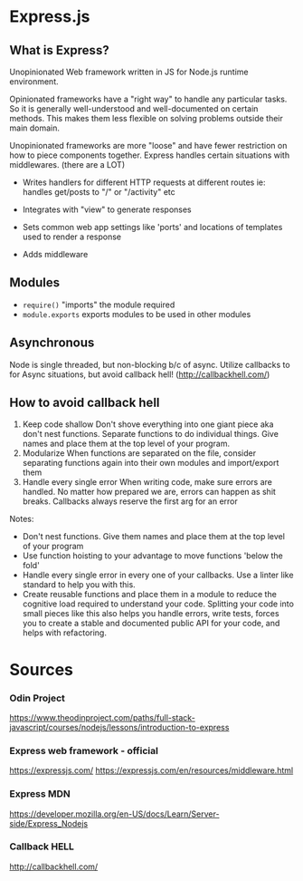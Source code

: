 # Express.js

## What is Express?
Unopinionated Web framework written in JS for Node.js runtime environment.

Opinionated frameworks have a "right way" to handle any particular tasks. So it is generally well-understood and well-documented on certain methods. This makes them less flexible on solving problems outside their main domain.

Unopinionated frameworks are more "loose" and have fewer restriction on how to piece components together.
Express handles certain situations with middlewares. (there are a LOT)

* Writes handlers for different HTTP requests at different routes
ie: handles get/posts to "/" or "/activity" etc

* Integrates with "view" to generate responses

* Sets common web app settings like 'ports' and locations of templates used to render a response

* Adds middleware 


## Modules
* `require()` "imports" the module required
* `module.exports` exports modules to be used in other modules

## Asynchronous
Node is single threaded, but non-blocking b/c of async.
Utilize callbacks to for Async situations, but avoid callback hell! (http://callbackhell.com/)


## How to avoid callback hell
1. Keep code shallow
    Don't shove everything into one giant piece aka don't nest functions.
    Separate functions to do individual things.
    Give names and place them at the top level of your program.
2. Modularize
    When functions are separated on the file, consider separating functions again into their own modules and import/export them
3. Handle every single error
    When writing code, make sure errors are handled. No matter how prepared we are, errors can happen as shit breaks.
    Callbacks always reserve the first arg for an error

Notes:
- Don't nest functions. Give them names and place them at the top level of your program
- Use function hoisting to your advantage to move functions 'below the fold'
- Handle every single error in every one of your callbacks. Use a linter like standard to help you with this.
- Create reusable functions and place them in a module to reduce the cognitive load required to understand your code. Splitting your code into small pieces like this also helps you handle errors, write tests, forces you to create a stable and documented public API for your code, and helps with refactoring.







# Sources

### Odin Project
https://www.theodinproject.com/paths/full-stack-javascript/courses/nodejs/lessons/introduction-to-express

### Express web framework - official
https://expressjs.com/
https://expressjs.com/en/resources/middleware.html

### Express MDN
https://developer.mozilla.org/en-US/docs/Learn/Server-side/Express_Nodejs

### Callback HELL
http://callbackhell.com/